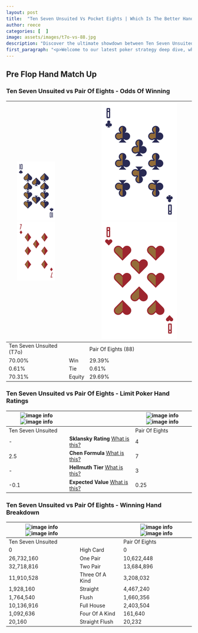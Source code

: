 ```yaml
---
layout: post
title:  "Ten Seven Unsuited Vs Pocket Eights | Which Is The Better Hand In Poker? A Complete Guide"
author: reece
categories: [  ]
image: assets/images/t7o-vs-88.jpg
description: "Discover the ultimate showdown between Ten Seven Unsuited and Pair Of Eights in poker! Uncover the odds, strategies, and scenarios where one hand triumphs over the other. Get ready to up your poker game with this thrilling analysis."
first_paragraph: "<p>Welcome to our latest poker strategy deep dive, where we're pitting two distinct hands against each other in a high-stakes showdown: Ten Seven Unsuited vs Pair Of Eights.</p><p>In the dynamic world of poker, every decision counts, and knowing which hand holds the upper hand is key to your success at the table.</p><p>In this article, we'll dissect these two hands, explore the scenarios where one dominates the other, and equip you with the knowledge to make strategic choices that can tip the odds in your favor.</p><p>Get ready to unravel the intriguing dynamics of these poker hands and elevate your game to new heights.</p>"
---
```




[comment]: # (sp0)

## Pre Flop Hand Match Up

<div class="table hand-ratings" markdown="1"> 



### Ten Seven Unsuited vs Pair Of Eights - Odds Of Winning


    
| ![image info](assets/images/hand1/T.png) ![image info](assets/images/hand1/7o.png) |  | ![image info](assets/images/hand2/8.png) ![image info](assets/images/hand2/8o.png) |
| -------- | -------- | -------- |
| Ten Seven Unsuited (T7o) |  | Pair Of Eights (88) |
| 70.00% | Win | 29.39% |
| 0.61% | Tie | 0.61% |
| 70.31% | Equity | 29.69% |




[comment]: # (sp1)



### Ten Seven Unsuited vs Pair Of Eights - Limit Poker Hand Ratings


    
| ![image info](https://www.riverpairs.com/assets/images/hand1/T.png) ![image info](https://www.riverpairs.com/assets/images/hand1/7o.png) |  | ![image info](https://www.riverpairs.com/assets/images/hand2/8.png) ![image info](https://www.riverpairs.com/assets/images/hand2/8o.png) |
| -------- | -------- | -------- |
| Ten Seven Unsuited |  | Pair Of Eights |
| - | **Sklansky Rating** [What is this?](/sklansky-rating-explained) | 4 |
| 2.5 | **Chen Formula** [What is this?](/chen-formula-explained) | 7 |
| - | **Hellmuth Tier** [What is this?](/Hellmuth-tier-explained) | 3 |
| -0.1 | **Expected Value** [What is this?](/expected-value-explained) | 0.25 |




[comment]: # (sp2)



### Ten Seven Unsuited vs Pair Of Eights - Winning Hand Breakdown


    
| ![image info](https://www.riverpairs.com/assets/images/hand1/T.png) ![image info](https://www.riverpairs.com/assets/images/hand1/7o.png) |  | ![image info](https://www.riverpairs.com/assets/images/hand2/8.png) ![image info](https://www.riverpairs.com/assets/images/hand2/8o.png) |
| -------- | -------- | -------- |
| Ten Seven Unsuited |  | Pair Of Eights |
| 0 | High Card | 0 |
| 26,732,160 | One Pair | 10,622,448 |
| 32,718,816 | Two Pair | 13,684,896 |
| 11,910,528 | Three Of A Kind | 3,208,032 |
| 1,928,160 | Straight | 4,467,240 |
| 1,764,540 | Flush | 1,660,356 |
| 10,136,916 | Full House | 2,403,504 |
| 1,092,636 | Four Of A Kind | 161,640 |
| 20,160 | Straight Flush | 20,232 |




[comment]: # (sp3)



</div>

[comment]: # (sp4)



[comment]: # (sp5)

